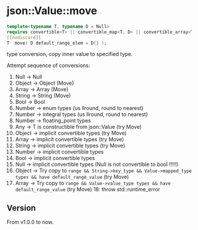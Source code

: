 # **json::Value::move**

```cpp
template<typename T, typename D = Null>
requires convertible<T> || convertible_map<T, D> || convertible_array<T, D>
[[nodiscard]]
T  move( D default_range_elem = D{} );
```

type conversion, copy inner value to specified type.

Attempt sequence of conversions:

1. Null -> Null
2. Object -> Object (Move)
3. Array -> Array (Move)
4. String -> String (Move)
5. Bool -> Bool
6. Number -> enum types (us llround, round to nearest)
7. Number -> integral types (us llround, round to nearest)
8. Number -> floating_point types
9. Any -> T is constructible from json::Value (try Move)
10. Object -> implicit convertible types (try Move)
11. Array -> implicit convertible types (try Move)
12. String -> implicit convertible types (try Move)
13. Number -> implicit convertible types
14. Bool -> implicit convertible types
15. Null -> implicit convertible types (Null is not convertible to bool !!!!!)
16. Object -> Try copy to `range && String->key_type && Value->mapped_type types && have default_range_value`  (try Move)
17. Array -> Try copy to `range && Value->value_type types && have default_range_value`  (try Move)
18: throw std::runtime_error

## Version

From v1.0.0 to now.

